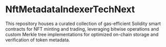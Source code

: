 # NftMetadataIndexerTechNext
This repository houses a curated collection of gas-efficient Solidity smart contracts for NFT minting and trading, leveraging bitwise operations and custom Merkle tree implementations for optimized on-chain storage and verification of token metadata.
